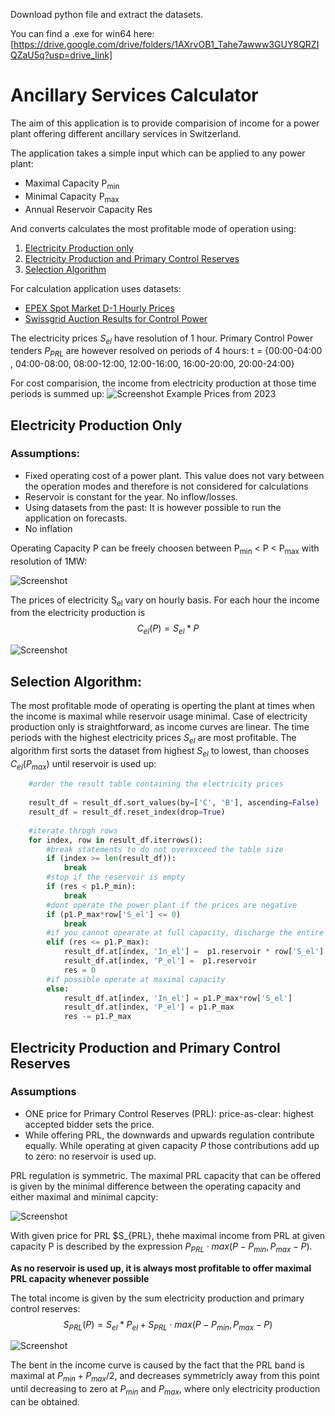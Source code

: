 Download python file and extract the datasets.

You can find a .exe for win64 here: [https://drive.google.com/drive/folders/1AXrvOB1_Tahe7awww3GUY8QRZIQZaU5q?usp=drive_link]

# Ancillary Services Calculator

The aim of this application is to provide comparision of income for a power plant offering different ancillary services in Switzerland.

The application takes a simple input which can be applied to any power plant: 

- Maximal Capacity P<sub>min</sub>
- Minimal Capacity P<sub>max</sub>
- Annual Reservoir Capacity Res

And converts calculates the most profitable mode of operation using:

1. [Electricity Production only](#ElProd)
2. [Electricity Production and Primary Control Reserves](#PRL)
3. [Selection Algorithm](#SelAlg)

For calculation application uses datasets:
- [EPEX Spot Market D-1 Hourly Prices](https://transparency.entsoe.eu/transmission-domain/r2/dayAheadPrices/show?name=&defaultValue=true&viewType=TABLE&areaType=BZN&atch=false&dateTime.dateTime=02.12.2023+00:00|CET|DAY&biddingZone.values=CTY|10YCH-SWISSGRIDZ!BZN|10YCH-SWISSGRIDZ&resolution.values=PT60M&dateTime.timezone=CET_CEST&dateTime.timezone_input=CET+(UTC+1)+/+CEST+(UTC+2))
- [Swissgrid Auction Results for Control Power](https://www.swissgrid.ch/en/home/customers/topics/ancillary-services/tenders.html)

The electricity prices $S_{el}$ have resolution of 1 hour. Primary Control Power tenders $P_{PRL}$ are however resolved on periods of 4 hours: t = {00:00-04:00 , 04:00-08:00, 08:00-12:00, 12:00-16:00, 16:00-20:00, 20:00-24:00}

For cost comparision, the income from electricity production at those time periods is summed up:
![Screenshot](FigurePlots/PriceComp.jpg)
Example Prices from 2023


## Electricity Production Only <a name="ElProd"></a>

### Assumptions:
- Fixed operating cost of a power plant. This value does not vary between the operation modes and therefore is not considered for calculations​
- Reservoir is constant for the year​. No inflow/losses.
- Using datasets from the past: It is however possible to run the application on forecasts. 
- No inflation



Operating Capacity P can be freely choosen between P<sub>min</sub> < P < P<sub>max</sub> with resolution of 1MW: 

![Screenshot](FigurePlots/ElProd.png)

The prices of electricity S<sub>el</sub> vary on hourly basis. For each hour the income from the electricity production is $$C_{el}(P) = S_{el} * P $$

![Screenshot](FigurePlots/ElIncome.png)

## Selection Algorithm: 
The most profitable mode of operating is operting the plant at times when the income is maximal while reservoir usage minimal. Case of electricity production only is straightforward, as income curves are linear. The time periods with the highest electricity prices $S_{el}$ are most profitable. The algorithm first sorts the dataset from highest $S_{el}$ to lowest, than chooses $C_{el}(P_{max})$ until reservoir is used up: 

```python
    #order the result table containing the electricity prices
    
    result_df = result_df.sort_values(by=['C', 'B'], ascending=False)
    result_df = result_df.reset_index(drop=True)
    
    #iterate throgh rows
    for index, row in result_df.iterrows():
        #break statements to do not overexceed the table size
        if (index >= len(result_df)):
            break    
        #stop if the reservoir is empty
        if (res < p1.P_min):
            break
        #dont operate the power plant if the prices are negative 
        if (p1.P_max*row['S_el'] <= 0)
            break
        #if you cannot opearate at full capacity, discharge the entire reservoir 
        elif (res <= p1.P_max):
            result_df.at[index, 'In_el'] =  p1.reservoir * row['S_el'] 
            result_df.at[index, 'P_el'] =  p1.reservoir
            res = 0
        #if possible operate at maximal capacity
        else:
            result_df.at[index, 'In_el'] = p1.P_max*row['S_el'] 
            result_df.at[index, 'P_el'] = p1.P_max
            res -= p1.P_max

```

## Electricity Production and Primary Control Reserves <a name="PRL"></a>

### Assumptions
- ONE price for Primary Control Reserves (PRL): price-as-clear: highest accepted bidder sets the price.
- While offering PRL, the downwards and upwards regulation contribute equally. While operating at given capacity $P$ those contributions add up to zero: no reservoir is used up.

PRL regulation is symmetric. The maximal PRL capacity that can be offered is given by the minimal difference between the operating capacity and either maximal and minimal capcity: 

![Screenshot](FigurePlots/PRLProd.png)

With given price for PRL $S_{PRL}, thehe maximal income from PRL at given capacity P is described by the expression $P_{PRL} \cdot max(P-P_{min}, P_{max}-P)$.

**As no reservoir is used up, it is always most profitable to offer maximal PRL capacity whenever possible**

The total income is given by the sum electricity production and primary control reserves:
$$S_{PRL}(P) =  S_{el} * P_{el} + S_{PRL} \cdot max(P-P_{min}, P_{max}-P)$$


![Screenshot](FigurePlots/PRLIncome.png)

The bent in the income curve is caused by the fact that the PRL band is maximal at $P_{min} + P_{max} / 2$, and decreases symmetricly away from this point until decreasing to zero at $P_{min}$ and $P_{max}$, where only electricity production can be obtained.





